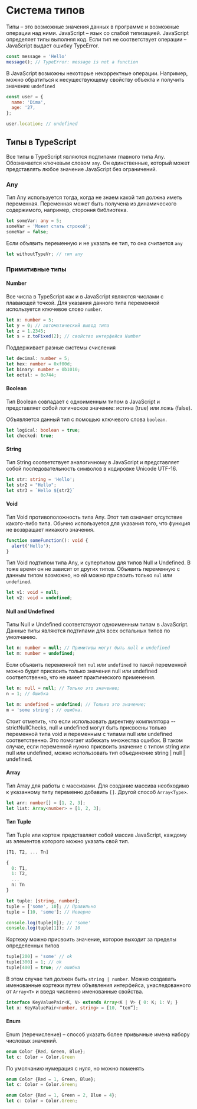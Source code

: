 # Система типов

Типы – это возможные значения данных в программе и возможные операции над ними.
JavaScript – язык со слабой типизацией. JavaScript определяет типы выполняя код.
Если тип не соответствует операции – JavaScript выдает ошибку TypeError.

``` JavaScript
const message = 'Hello'
message(); // TypeError: message is not a function
```

В JavaScript возможны некоторые некорректные операции. Например, можно
обратиться к несуществующему свойству объекта и получить значение
```undefined```

``` JavaScript
const user = {
  name: 'Dima',
  age: '27,
};

user.location; // undefined
```

## Типы в TypeScript

Все типы в TypeScript являются подтипами главного типа Any. Обозначается
ключевым словом ```any```. Он единственные, который может представлять любое
значение JavaScript без ограничений.

### Any

Тип Any используется тогда, когда не знаем какой тип должна иметь переменная.
Переменная может быть получена из динамического содержимого, например, стороння
библиотека.

``` TypeScript
let someVar: any = 5;
someVar = 'Может стать строкой';
someVar = false;
```

Если объявить переменную и не указать ее тип, то она считается ```any```

```TypeScript
let withoutTypeVr; // тип any
```

### Примитивные типы

#### Number

Все числа в TypeScript как и в JavaScript являются числами с плавающей точкой.
Для указания данного типа переменной используется ключевое слово ```number```.

``` TypeScript
let x: number = 5;
let y = 0; // автоматический вывод типа
let z = 1.2345;
let s = z.toFixed(2); // свойство интерфейса Number
```

Поддерживает разные системы счисления

``` TypeScript
let decimal: number = 5;
let hex: number = 0xf00d;
let binary: number = 0b1010;
let octal: = 0o744;
```

#### Boolean

Тип Boolean совпадает с одноименным типом в JavaScript и представляет собой
логическое значение: истина (true) или ложь (false).

Объявляется данный тип с помощью ключевого слова ```boolean```.

```TypeScript
let logical: boolean = true;
let checked: true;
```

#### String

Тип String соответствует аналогичному в JavaScript и представляет собой
последовательность символов в кодировке Unicode UTF-16.

```TypeScript
let str: string = 'Hello';
let str2 = "Hello";
let str3 = `Hello ${str2}`
```

#### Void

Тип Void противоположность типа Any. Этот тип означает отсутствие какого-либо
типа. Обычно используется для указания того, что функция не возвращает никакого
значения.

```TypeScript
function someFunction(): void {
  alert('Hello');
}
```

Тип Void подтипом типа Any, и супертипом для типов Null и Undefined. В тоже
время он не зависит от других типов. Объявить переменную с данным типом
возможно, но ей можно присвоить только ```nul``` или ```undefined```.

```TypeScript
let v1: void = null;
let v2: void = undefined;
```

#### Null and Undefined

Типы Null и Undefined соответствуют одноименным типам в JavaScript. Данные типы
являются подтипами для всех остальных типов по умолчанию.

```TypeScript
let n: number = null; // Примитивы могут быть null и undefined
let m: number = undefined;
```

Если объявить переменной тип ```nul``` или ```undefined``` то такой переменной
можно будет присвоить только значения null или undefined соответственно, что не
имеет практического применения.

```TypeScript
let n: null = null; // Только это значение;
n = 1; // Ошибка

let m: undefined = undefined; // Только это значение;
m = 'some string'; // ошибка.
```

Стоит отметить, что если использовать директиву компилятора --strictNullChecks,
null и undefined могут быть присвоены только переменной типа void и переменным с
типами null или undefined соответственно. Это помогает избежать множества
ошибок. В таком случае, если переменной нужно присвоить значение с типом string
или null или undefined, можно использовать тип объединение string | null |
undefined.

#### Array

Тип Array для работы с массивами. Для создание массива необходимо к указанному
типу переменно  добавить ```[]```. Другой способ ```Array<Type>```.

```TypeScript
let arr: number[] = [1, 2, 3];
let list: Array<number> = [1, 2, 3];
```

#### Тип Tuple

Тип Tuple или кортеж представляет собой массив JavaScript, каждому из элементов
которого можно указать свой тип.

```TypeScript
[T1, T2, ... Tn]

{
  0: T1,
  1: T2,
  ...
  n: Tn
}
```

```TypeScript
let tuple: [string, number];
tuple = ['some', 10]; // Правильно
tuple = [10, 'some']; // Неверно

console.log(tuple[0]); // 'some'
console.log(tuple[1]); // 10
```

Кортежу можно присвоить значение, которое выходит за пределы определенных типов

```TypeScript
tuple[200] = 'some' // ok
tuple[300] = 1; // ok
tuple[400] = true; // ошибка
```

В этом случае тип должен быть ```string | number```.
Можно создавать именованные кортежи путем объявления интерфейса, унаследованного
от ```Array<T>``` и введя численно именованные свойства.

```TypeScript
interface KeyValuePair<K, V> extends Array<K | V> { 0: K; 1: V; } 
let x: KeyValuePair<number, string> = [10, “ten”];
```

#### Enum

Enum (перечисление) – способ указать более привычные имена набору числовых
значений.

```TypeScript
enum Color {Red, Green, Blue};
let c: Color = Color.Green
```

По умолчанию нумерация с нуля, но можно поменять

```TypeScript
enum Color {Red = 1, Green, Blue};
let c: Color = Color.Green;
```

```TypeScript
enum Color {Red = 1, Green = 2, Blue = 4}; 
let c: Color = Color.Green;
```